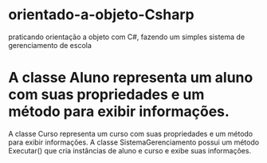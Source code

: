 # orientado-a-objeto-Csharp
praticando orientação a objeto com C#, fazendo um simples sistema de gerenciamento de escola

# A classe Aluno representa um aluno com suas propriedades e um método para exibir informações.
A classe Curso representa um curso com suas propriedades e um método para exibir informações.
A classe SistemaGerenciamento possui um método Executar() que cria instâncias de aluno e curso e exibe suas informações.